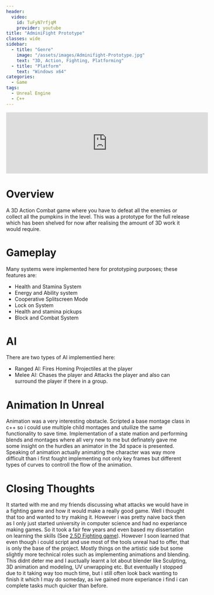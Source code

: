 ```yaml
---
header:
  video:
    id: TuFyN7rfjqM
    provider: youtube
title: "AdminiFight Prototype"
classes: wide
sidebar:
  - title: "Genre"
    image: "/assets/images/Adminifight-Prototype.jpg"
    text: "3D, Action, Fighting, Platforming"
  - title: "Platform"
    text: "Windows x64"
categories:
  - Game
tags:
  - Unreal Engine
  - C++
---
```

<iframe frameborder="0" src="https://itch.io/embed/1133264?bg_color=8e9cd2" width="552" height="167"><a href="https://kayofways.itch.io/adminifight-prototype">AdminiFight-Prototype by KayOfWays</a></iframe>

# Overview
A 3D Action Combat game where you have to defeat all the enemies or collect all the pumpkins in the level. 
This was a prototype for the full release which has been shelved for now after realising the amount of 3D work it would require.

# Gameplay

Many systems were implemented here for prototyping purposes; these features are:
- Health and Stamina System
- Energy and Ability system
- Cooperative Splitscreen Mode
- Lock on System
- Health and stamina pickups
- Block and Combat System

# AI

There are two types of AI implementied here:
- Ranged AI: Fires Homing Projectiles at the player
- Melee AI: Chases the player and Attacks the player and also can surround the player if there in a group.

# Animation In Unreal
Animation was a very interesting obstacle. Scripted a base montage class in c++ so i could use multiple child montages and utuilize the same functionality to save time.
Implementation of a state mation and performing blends and montages where all very new to me but definately gave me some insight on the hurdles an animator in the 3d space is presented.
Speaking of animation actually animating the character was way more difficult than i first fought implementing not only key frames but different types of curves to controll the flow of the animation.

# Closing Thoughts
It started with me and my friends discussing what attacks we would have in a fighting game and how it would make a really good game. Well i thought that too and wanted to try making it. However i was pretty naive back then as I only just started university in computer science and had no experiance making games. 
So it took a fair few years and even based my dissertation on learning the skills (See [2.5D Fighting game](https://kayway.github.io/game/2.5D-Fighting-Game/)).
However I soon learned that even though i could script and use most of the tools unreal had to offer, that is only the base of the project.
Mostly things on the artistic side but some slightly more technical roles such as implementing animations and blending.
This didnt deter me and I auctually learnt a lot about blender like Sculpting, 3D animation and modeling, UV unwrapping etc.
But eventually I stopped due to it taking way too much time, but i still often look back wanting to finish it which I may do someday, as ive gained more experiance i find i can complete tasks much quicker than before.